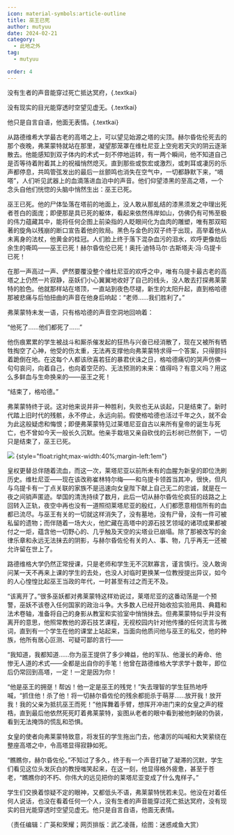 ```yaml
---
icon: material-symbols:article-outline
title: 巫王已死
author: mutyuu
date: 2024-02-21
category:
  - 此地之外
tag:
  - mutyuu

order: 4
---
```


没有生者的声音能穿过死亡抵达冥府，{.textkai}

没有现实的目光能穿透时空望见虚无。{.textkai}

他只是自言自语，他面无表情。{.textkai}

<!-- more -->

从路德维希大学最古老的高塔之上，可以望见始源之塔的尖顶。赫尔昏佐伦死去的那个夜晚，弗莱蒙特就站在那里，凝望那笼罩在维杜尼亚上空宛若天灾的阴云逐渐散去。他能感知到双子体内的术式一刻不停地运转，有一两个瞬间，他不知道自己是否等待着附着其上的祝福悄然熄灭。直到那些或恢宏或激烈，或刺耳或凄厉的乐声都停息，共鸣管弦发出的最后一丝颤鸣也消失在空气中，一切都静默下来，“嘀嗒”，人们听见武器上的血滴落进血泊中的声音。他们仰望漆黑的至高之塔，一个念头自他们恍惚的头脑中悄然生出：巫王已死。

巫王已死。他的尸体坠落在塔前的地面上，没人敢从那虬结的漆黑须发之中理出死者苍白的面庞；即便那是具已死的躯体，看起来依然伟岸如山，仿佛仍有可怖至极的伟力蕴藏其中，能将任何企图上前染指的人眨眼间化为血肉的雕塑，唯有那双昭著的旋角以残崩的断口宣告着他的败局。黑色与金色的双子终于出现，高举着他从未离身的法杖，他黄金的桂冠。人们脸上终于落下混杂血污的泪水，欢呼更像劫后余生的嘶鸣——巫王已死！赫尔昏佐伦已死！奥托·迪特马尔·古斯塔夫·冯·乌提卡已死！

在那一声高过一声、俨然要覆没整个维杜尼亚的欢呼之中，唯有乌提卡最古老的高塔之上仍然一片寂静，巫妖们小心翼翼地收好了自己的线头，没人敢去打探弗莱蒙特的脸色。他就那样站在塔顶，一直站到夜色尽褪，新生的太阳升起，直到格哈德那被悲痛与后怕扭曲的声音在他身后响起：“老师……我们胜利了。”

弗莱蒙特未发一语，只有格哈德的声音空洞地回响着：

“他死了……他们都死了……”

他伤痕累累的学生被战斗和厮杀催发起的狂热与兴奋已经消散了，现在又被所有牺牲掏空了心神，他受的伤太重，无法再支撑他向弗莱蒙特求得一个答案，只得颤抖着跪倒在地。在这每个人都该欣喜若狂的暴君伏诛之日，格哈德痛切的哭声仿佛一句句哀问，向着自己，也向着空茫的、无法预测的未来：值得吗？有意义吗？用这么多鲜血与生命换来的——巫王之死！

“结束了，格哈德。”

弗莱蒙特终于说。这对他来说并非一种胜利，失败也无从谈起，只是结束了。新时代踏上旧时代的残骸，永不停止，永远向前。假使格哈德也活过千年之久，就不会为此这般疑虑和悔恨；即便弗莱蒙特见过莱塔尼亚自古以来所有皇帝的诞生与死亡，也不曾如今天一般长久沉默。他亲手栽培又亲自砍伐的云杉树已然倒下，一切只是结束了，巫王已死。

![](./res/illustration/文章配图（迷惑咸鱼大赏）.webp) {style="float:right;max-width:40%;margin-left:1em"}

皇权更替总伴随着流血，而这一次，莱塔尼亚以前所未有的血腥为新皇的即位洗刷历史。维杜尼亚——现在该改称崔林特尔梅——和乌提卡领首当其冲，很快，但凡与乌提卡有一丁点关联的家族不是迅速向女皇陛下献上自己无二的忠诚，就是在一夜之间销声匿迹。举国的清洗持续了数月，此后一切从赫尔昏佐伦疯狂的歧路之上回转入正轨，夜空中再也没有一道照彻莱塔尼亚的殷红，人们都愿意相信所有的血都已流尽。与巫王有关的一切就这样消失了，没有墓地，没有尸骨，没有一件可被私留的遗物；而伴随着一场大火，他贮藏在高塔中的源石技艺领域的诸项成果都被付之一炬，蕴含他一切野心的、几乎触及天空的尖塔业已崩塌。除了那被改写的金律乐章和永远无法抹去的阴影，与赫尔昏佐伦有关的人、事、物，几乎再无一还被允许留在世上了。

路德维格大学仍然正常授课，只是老师和学生无不沉默寡言，谨言慎行。没人敢询问某一天不再来上课的学生的去处，也没人对临时更换某一位教授提出异议，如今的人心惶惶比起巫王当政的年代，一时甚至有过之而无不及。

“该离开了。”很多巫妖都对弗莱蒙特这样劝说过，莱塔尼亚的这番动荡是一个预警，巫妖不该卷入任何国家的政治斗争。大多数人已经开始收拾实验用具、典籍和法术卷轴，准备将自己的身影从教室和实验室中悄悄抹去。但弗莱蒙特似乎并没有离开的意思，他照常教他的源石技艺课程，无视校园内针对他传播的任何流言与微词，直到有一个学生在他的课堂上站起来，当面向他质问他与巫王的私交，他的种族，他所有居心叵测、可疑可鄙的言行——

“我知道，我都知道……你为巫王提供了多少裨益，他的军队、他漫长的寿命、他惨无人道的术式——全都是出自你的手笔！他曾在路德维格大学求学十数年，即位后仍常回到高塔，一定！一定是因为你！

“他是巫王的拥趸！帮凶！他一定是巫王的残党！”失去理智的学生狂热地呼喊，“抓住他！杀了他！将一切赫尔昏佐伦的残余都扼杀于萌芽……放开我！放开我！我的父亲为抵抗巫王而死！”他挥舞着手臂，想挥开冲进门来的女皇之声的桎梏，直到最后他依然死死盯着弗莱蒙特，妄图从老者的眼中看到被他刺破的伪装，看到无法掩饰的慌乱和恐惧。

女皇的使者向弗莱蒙特致意，将发狂的学生拖出门去，他凄厉的叫喊和大笑萦绕在整座高塔之中，令高塔显得寂静如死。

“瞧瞧你，赫尔昏佐伦。”不知过了多久，终于有一个声音打破了凝滞的沉默，学生们看见这位头发灰白的教授嗤笑起来，在这一刻，他显得格外疲惫，甚至于苍老，“瞧瞧你的不朽、你伟大的远见把你的莱塔尼亚变成了什么鬼样子。”

学生们交换着惊疑不定的眼神，又都低头不语，弗莱蒙特恍若未见。他没在对着任何人说话，也没在看着任何一个人，没有生者的声音能穿过死亡抵达冥府，没有现实的目光能穿透时空望见虚无。他只是自言自语，他面无表情。<eod />

（责任编辑：广英和荣耀；网页排版：武乙凌薇，绘图：迷惑咸鱼大赏）

<FakeAds />